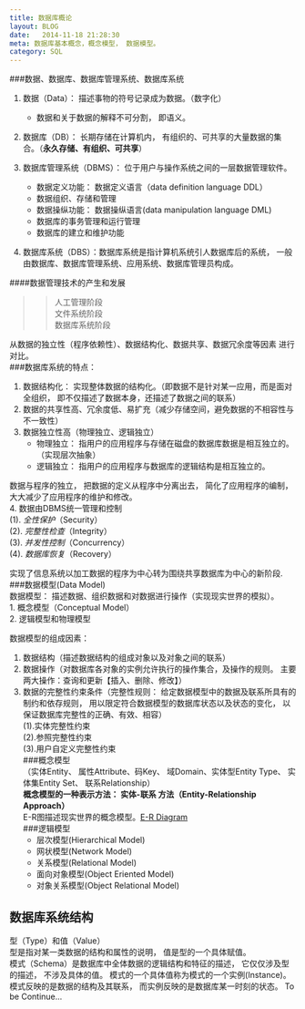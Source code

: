 ```yaml
---
title: 数据库概论
layout: BLOG
date:   2014-11-18 21:28:30
meta: 数据库基本概念，概念模型， 数据模型。
category: SQL 
---
```

###数据、数据库、数据库管理系统、数据库系统  
1. 数据（Data）：  描述事物的符号记录成为数据。（数字化）  
    * 数据和关于数据的解释不可分割， 即语义。
2. 数据库（DB）： 长期存储在计算机内， 有组织的、可共享的大量数据的集合。（**永久存储、有组织、可共享**）    
3. 数据库管理系统（DBMS）： 位于用户与操作系统之间的一层数据管理软件。  
    * 数据定义功能： 数据定义语言（data definition language DDL）  
    * 数据组织、存储和管理  
    * 数据操纵功能： 数据操纵语言(data manipulation language DML)  
    * 数据库的事务管理和运行管理    
    * 数据库的建立和维护功能    
    
    
4. 数据库系统（DBS）：数据库系统是指计算机系统引人数据库后的系统， 一般由数据库、数据库管理系统、应用系统、数据库管理员构成。  
 
####数据管理技术的产生和发展
>> 人工管理阶段  
>> 文件系统阶段  
>> 数据库系统阶段  

从数据的独立性（程序依赖性）、数据结构化、数据共享、数据冗余度等因素 进行对比。  
###数据库系统的特点：  
1. 数据结构化： 实现整体数据的结构化。（即数据不是针对某一应用，而是面对全组织， 即不仅描述了数据本身，还描述了数据之间的联系）    
2. 数据的共享性高、冗余度低、易扩充（减少存储空间，避免数据的不相容性与不一致性）  
3. 数据独立性高（物理独立、逻辑独立）  
    * 物理独立： 指用户的应用程序与存储在磁盘的数据库数据是相互独立的。（实现层次抽象）  
    * 逻辑独立： 指用户的应用程序与数据库的逻辑结构是相互独立的。

数据与程序的独立， 把数据的定义从程序中分离出去， 简化了应用程序的编制， 大大减少了应用程序的维护和修改。  
4. 数据由DBMS统一管理和控制  
  (1). _全性保护_（Security）  
  (2). _完整性检查_（Integrity）  
  (3).  _并发性控制_（Concurrency）  
  (4). _数据库恢复_（Recovery）  
 
 实现了信息系统以加工数据的程序为中心转为围绕共享数据库为中心的新阶段.
###数据模型(Data Model)  
 数据模型： 描述数据、组织数据和对数据进行操作（实现现实世界的模拟）。  
    1. 概念模型（Conceptual Model）  
    2. 逻辑模型和物理模型  
   
数据模型的组成因素：  
1. 数据结构（描述数据结构的组成对象以及对象之间的联系）  
2. 数据操作（对数据库各对象的实例允许执行的操作集合，及操作的规则。 主要两大操作：查询和更新【插入、删除、修改】）  
3. 数据的完整性约束条件（完整性规则： 给定数据模型中的数据及联系所具有的制约和依存规则， 用以限定符合数据模型的数据库状态以及状态的变化， 以保证数据库完整性的正确、有效、相容）    
    (1).实体完整性约束    
    (2).参照完整性约束   
    (3).用户自定义完整性约束       
###概念模型  
（实体Entity、 属性Attribute、码Key、 域Domain、实体型Entity Type、 实体集Entity Set、 联系Relationship）  
**概念模型的一种表示方法： 实体-联系 方法（Entity-Relationship Approach）**  
E-R图描述现实世界的概念模型。[E-R Diagram](http://en.wikipedia.org/wiki/Entity%E2%80%93relationship_model)  
###逻辑模型 
    * 层次模型(Hierarchical Model)  
    * 网状模型(Network Model)  
    * 关系模型(Relational Model)  
    * 面向对象模型(Object Eriented Model)  
    * 对象关系模型(Object Relational Model)    
## 数据库系统结构  
 型（Type）和值（Value）  
 型是指对某一类数据的结构和属性的说明， 值是型的一个具体赋值。   
 模式（Schema）是数据库中全体数据的逻辑结构和特征的描述， 它仅仅涉及型的描述， 不涉及具体的值。 模式的一个具体值称为模式的一个实例(Instance)。  
 模式反映的是数据的结构及其联系， 而实例反映的是数据库某一时刻的状态。 
 To be Continue... 
  
 
    

